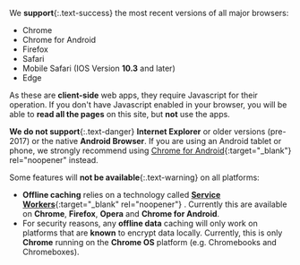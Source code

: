 We __support__{:.text-success} the most recent versions of all major browsers:

- Chrome
- Chrome for Android
- Firefox
- Safari
- Mobile Safari (IOS Version __10.3__ and later)
- Edge

As these are __client-side__ web apps, they require Javascript for their operation. If you don't have Javascript enabled in your browser, you will be able to __read all the pages__ on this site, but __not__ use the apps.

__We do not support__{:.text-danger} __Internet Explorer__ or older versions (pre-2017) or the native __Android Browser__. If you are using an Android tablet or phone, we strongly recommend using [Chrome for Android](https://play.google.com/store/apps/details?id=com.android.chrome){:target="_blank"} rel="noopener" instead.

Some features will __not be available__{:.text-warning} on all platforms:

- __Offline caching__ relies on a technology called [__Service Workers__](http://caniuse.com/#feat=serviceworkers){:target="_blank" rel="noopener"} . Currently this are available on __Chrome__, __Firefox__, __Opera__ and __Chrome for Android__.
- For security reasons, any __offline data__ caching will only work on platforms that are __known__ to encrypt data locally. Currently, this is only __Chrome__ running on the __Chrome OS__ platform (e.g. Chromebooks and Chromeboxes).